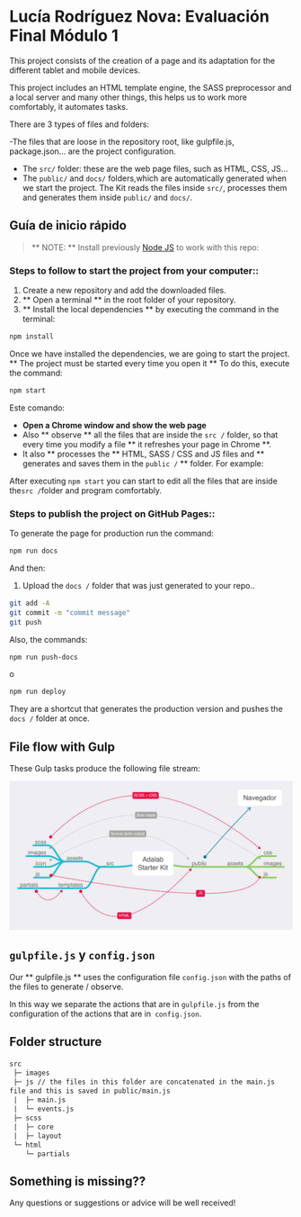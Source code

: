 # Lucía Rodríguez Nova: Evaluación Final Módulo 1

This project consists of the creation of a page and its adaptation for the different tablet and mobile devices.

This project includes an HTML template engine, the SASS preprocessor and a local server and many other things, this helps us to work more comfortably, it automates tasks.

There are 3 types of files and folders:

-The files that are loose in the repository root, like gulpfile.js, package.json... are the project configuration.

- The `src/` folder: these are the web page files, such as HTML, CSS, JS...
- The `public/` and `docs/` folders,which are automatically generated when we start the project. The Kit reads the files inside `src/`, processes them and generates them inside `public/` and `docs/`.

## Guía de inicio rápido

> ** NOTE: ** Install previously [Node JS](https://nodejs.org/) to work with this repo:

### Steps to follow to start the project from your computer::

1. Create a new repository and add the downloaded files.
1. ** Open a terminal ** in the root folder of your repository.
1. ** Install the local dependencies ** by executing the command in the terminal:

```bash
npm install
```

Once we have installed the dependencies, we are going to start the project. ** The project must be started every time you open it ** To do this, execute the command:

```bash
npm start
```

Este comando:

- **Open a Chrome window and show the web page**
- Also ** observe ** all the files that are inside the `src /` folder, so that every time you modify a file ** it refreshes your page in Chrome **.
- It also ** processes the ** HTML, SASS / CSS and JS files and ** generates and saves them in the `public /` ** folder. For example:

After executing `npm start` you can start to edit all the files that are inside the`src /`folder and program comfortably.

### Steps to publish the project on GitHub Pages::

To generate the page for production run the command:

```bash
npm run docs
```

And then:

1. Upload the `docs /` folder that was just generated to your repo..

```bash
git add -A
git commit -m "commit message"
git push
```

Also, the commands:

```bash
npm run push-docs
```

o

```bash
npm run deploy
```

They are a shortcut that generates the production version and pushes the `docs /` folder at once.

## File flow with Gulp

These Gulp tasks produce the following file stream:

![Gulp flow](./gulp-flow.png)

## `gulpfile.js` y `config.json`

Our ** gulpfile.js ** uses the configuration file `config.json` with the paths of the files to generate / observe.

In this way we separate the actions that are in `gulpfile.js` from the configuration of the actions that are in` config.json`.

## Folder structure

```
src
 ├─ images
 ├─ js // the files in this folder are concatenated in the main.js file and this is saved in public/main.js
 |  ├─ main.js
 |  └─ events.js
 ├─ scss
 |  ├─ core
 |  ├─ layout
 └─ html
    └─ partials
```

## Something is missing??

Any questions or suggestions or advice will be well received!
